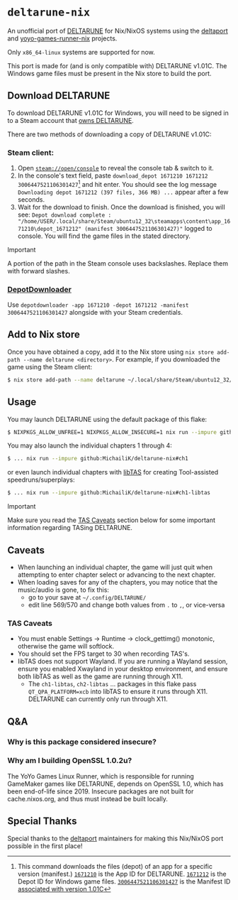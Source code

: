 # `deltarune-nix`

An unofficial port of [DELTARUNE] for Nix/NixOS systems using the
[deltaport] and [yoyo-games-runner-nix] projects.

Only `x86_64-linux` systems are supported for now.

This port is made for (and is only compatible with) DELTARUNE v1.01C.
The Windows game files must be present in the Nix store to build the port.

## Download DELTARUNE

To download DELTARUNE v1.01C for Windows, you will need to be signed in to a
Steam account that [owns DELTARUNE](https://store.steampowered.com/app/1671210/DELTARUNE/).

There are two methods of downloading a copy of DELTARUNE v1.01C:

### Steam client:

1. Open [`steam://open/console`](steam://open/console) to reveal the console
   tab & switch to it.
2. In the console's text field, paste
   `download_depot 1671210 1671212 3006447521106301427`[^1]
   and hit enter. You should see the log message
   `Downloading depot 1671212 (397 files, 366 MB) ...`
   appear after a few seconds.
3. Wait for the download to finish.
   Once the download is finished, you will see:
   `Depot download complete : "/home/USER/.local/share/Steam/ubuntu12_32\steamapps\content\app_1671210\depot_1671212" (manifest 3006447521106301427)"`
   logged to console.
   You will find the game files in the stated directory.
     
> [!IMPORTANT]
> A portion of the path in the Steam console uses backslashes.
> Replace them with forward slashes.

### [DepotDownloader](https://github.com/SteamRE/DepotDownloader)

Use `depotdownloader -app 1671210 -depot 1671212 -manifest 3006447521106301427`
alongside with your Steam credentials.

## Add to Nix store

Once you have obtained a copy, add it to the Nix store using
`nix store add-path --name deltarune <directory>`. For example,
if you downloaded the game using the Steam client:

```sh
$ nix store add-path --name deltarune ~/.local/share/Steam/ubuntu12_32/steamapps/content/app_1671210/depot_1671212
```

## Usage

You may launch DELTARUNE using the default package of this flake:

```sh
$ NIXPKGS_ALLOW_UNFREE=1 NIXPKGS_ALLOW_INSECURE=1 nix run --impure github:MichailiK/deltarune-nix
```

You may also launch the individual chapters 1 through 4:

```sh
$ ... nix run --impure github:MichailiK/deltarune-nix#ch1
```

or even launch individual chapters with [libTAS] for creating
Tool-assisted speedruns/superplays:

```sh
$ ... nix run --impure github:MichailiK/deltarune-nix#ch1-libtas
```

> [!IMPORTANT]
> Make sure you read the [TAS Caveats](#tas-caveats) section below for
> some important information regarding TASing DELTARUNE.

## Caveats

- When launching an individual chapter, the game will just quit when attempting
  to enter chapter select or advancing to the next chapter.
- When loading saves for any of the chapters, you may notice that the
  music/audio is gone, to fix this:
  - go to your save at `~/.config/DELTARUNE/`
  - edit line 569/570 and change both values from `.` to `,`, or vice-versa

### TAS Caveats

- You must enable Settings -> Runtime -> clock_gettimg() monotonic,
  otherwise the game will softlock.
- You should set the FPS target to 30 when recording TAS's.
- libTAS does not support Wayland. If you are running a Wayland session, ensure
  you enabled Xwayland in your desktop environment, and ensure both libTAS
  as well as the game are running through X11.
  - The `ch1-libtas`, `ch2-libtas` ... packages in this flake pass
    `QT_QPA_PLATFORM=xcb` into libTAS to ensure it runs through X11.
    DELTARUNE can currently only run through X11.

## Q&A

### Why is this package considered insecure?
### Why am I building OpenSSL 1.0.2u?

The YoYo Games Linux Runner, which is responsible for running GameMaker games
like DELTARUNE, depends on OpenSSL 1.0, which has been end-of-life since 2019.
Insecure packages are not built for cache.nixos.org, and thus must instead
be built locally.

## Special Thanks

Special thanks to the [deltaport] maintainers for making this Nix/NixOS port
possible in the first place!


[^1]: This command downloads the files (depot)
of an app for a specific version (manifest.)
[`1671210`](https://steamdb.info/app/1671210/) is the App ID for DELTARUNE.
[`1671212`](https://steamdb.info/depot/1671212/) is the Depot ID for Windows
game files.
[`3006447521106301427`](https://steamdb.info/depot/1671212/history/?changeid=M:3006447521106301427)
is the Manifest ID
[associated with version 1.01C](https://steamdb.info/patchnotes/18791270/)



[DELTARUNE]: https://deltarune.com/
[deltaport]: https://github.com/pungus7/deltaport
[yoyo-games-runner-nix]: https://github.com/MichailiK/yoyo-games-runner-nix
[libTAS]: https://github.com/clementgallet/libTAS